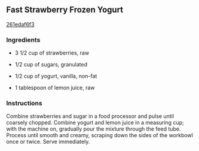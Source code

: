 ## Fast Strawberry Frozen Yogurt

[261edaf6f3](https://recipeland.com/recipe/v/fast-strawberry-frozen-yogurt-48715)

### Ingredients

 - 3 1/2 cup of strawberries, raw

 - 1/2 cup of sugars, granulated

 - 1/2 cup of yogurt, vanilla, non-fat

 - 1 tablespoon of lemon juice, raw

### Instructions

Combine strawberries and sugar in a food processor and pulse until coarsely chopped. Combine yogurt and lemon juice in a measuring cup; with the machine on, gradually pour the mixture through the feed tube. Process until smooth and creamy, scraping down the sides of the workbowl once or twice. Serve immediately.